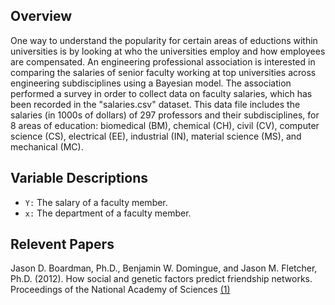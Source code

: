 ## Overview

One way to understand the popularity for certain areas of eductions within universities is by looking at who the universities employ and how employees are compensated. An engineering professional association is interested in comparing the salaries of senior faculty working at top universities across engineering subdisciplines using a Bayesian model. The association performed a survey in order to collect data on faculty salaries, which has been recorded in the "salaries.csv" dataset. This data file includes the salaries (in 1000s of dollars) of 297 professors and their subdisciplines, for 8 areas of education: biomedical (BM), chemical (CH), civil (CV), computer science (CS), electrical (EE), industrial (IN), material science (MS), and mechanical (MC).

## Variable Descriptions

- `Y:` The salary of a faculty member.
- `x:` The department of a faculty member.

## Relevent Papers

Jason D. Boardman, Ph.D., Benjamin W. Domingue, and Jason M. Fletcher, Ph.D. (2012). How social and genetic factors predict friendship networks. Proceedings of the National Academy of Sciences [(1)](http://www.ncbi.nlm.nih.gov/pmc/articles/PMC3491494/)

